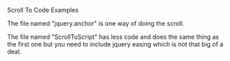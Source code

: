 Scroll To Code Examples

The file named "jquery.anchor" is one way of doing the scroll.

The file named "ScrollToScript" has less code and does the same thing as the first one but you need to include jquery easing which is not that big of a deal.